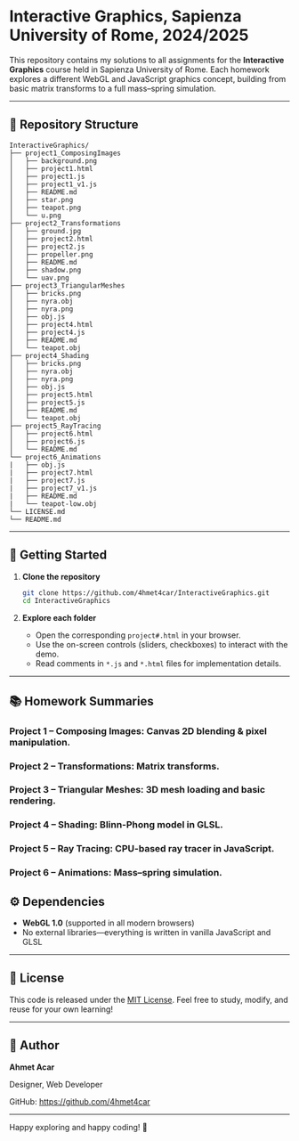 # Interactive Graphics, Sapienza University of Rome, 2024/2025

This repository contains my solutions to all assignments for the **Interactive Graphics** course held in Sapienza University of Rome. Each homework explores a different WebGL and JavaScript graphics concept, building from basic matrix transforms to a full mass–spring simulation.

---

## 📂 Repository Structure

```text
InteractiveGraphics/
├── project1_ComposingImages
│   ├── background.png
│   ├── project1.html
│   ├── project1.js
│   ├── project1_v1.js
│   ├── README.md
│   ├── star.png
│   ├── teapot.png
│   └── u.png
├── project2_Transformations
│   ├── ground.jpg
│   ├── project2.html
│   ├── project2.js
│   ├── propeller.png
│   ├── README.md
│   ├── shadow.png
│   └── uav.png
├── project3_TriangularMeshes
│   ├── bricks.png
│   ├── nyra.obj
│   ├── nyra.png
│   ├── obj.js
│   ├── project4.html
│   ├── project4.js
│   ├── README.md
│   └── teapot.obj
├── project4_Shading
│   ├── bricks.png
│   ├── nyra.obj
│   ├── nyra.png
│   ├── obj.js
│   ├── project5.html
│   ├── project5.js
│   ├── README.md
│   └── teapot.obj
├── project5_RayTracing
│   ├── project6.html
│   ├── project6.js
│   └── README.md
└── project6_Animations
|   ├── obj.js
|   ├── project7.html
|   ├── project7.js
|   ├── project7_v1.js
|   ├── README.md
|   └── teapot-low.obj
└── LICENSE.md
└── README.md

```

---

## 🚀 Getting Started

1. **Clone the repository**

   ```bash
   git clone https://github.com/4hmet4car/InteractiveGraphics.git
   cd InteractiveGraphics
   ```

2. **Explore each folder**

   * Open the corresponding `project#.html` in your browser.
   * Use the on-screen controls (sliders, checkboxes) to interact with the demo.
   * Read comments in `*.js` and `*.html` files for implementation details.

---

## 📚 Homework Summaries

### Project 1 – Composing Images: Canvas 2D blending & pixel manipulation.

### Project 2 – Transformations: Matrix transforms.

### Project 3 – Triangular Meshes: 3D mesh loading and basic rendering.

### Project 4 – Shading: Blinn-Phong model in GLSL.

### Project 5 – Ray Tracing: CPU-based ray tracer in JavaScript.

### Project 6 – Animations: Mass–spring simulation.

## ⚙️ Dependencies

* **WebGL 1.0** (supported in all modern browsers)
* No external libraries—everything is written in vanilla JavaScript and GLSL

---

## 📝 License

This code is released under the [MIT License](LICENSE). Feel free to study, modify, and reuse for your own learning!

---

## 👤 Author

**Ahmet Acar**

Designer, Web Developer

GitHub: https://github.com/4hmet4car

---

Happy exploring and happy coding! 🚀
